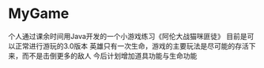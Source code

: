# MyGame
个人通过课余时间用Java开发的一个小游戏练习《阿伦大战猫咪匪徒》
目前是可以正常进行游玩的3.0版本
英雄只有一次生命，游戏的主要玩法是尽可能的存活下来，而不是击倒更多的敌人
今后计划增加道具功能与生命功能
